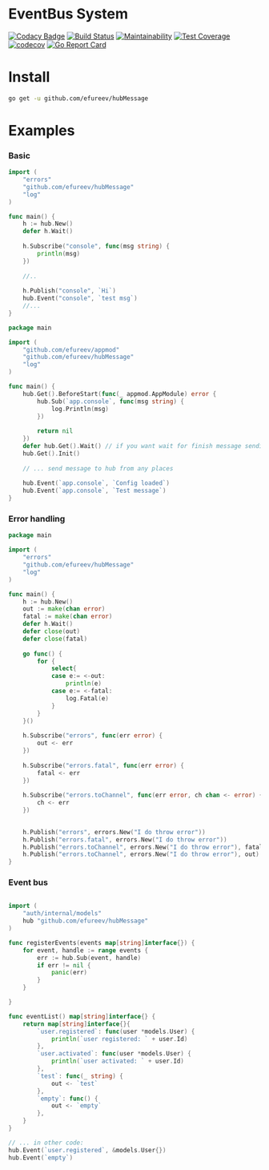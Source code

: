# EventBus System
[![Codacy Badge](https://api.codacy.com/project/badge/Grade/0cdced379f3e41d39732a720263c8393)](https://app.codacy.com/app/efureev/hubMessage?utm_source=github.com&utm_medium=referral&utm_content=efureev/hubMessage&utm_campaign=Badge_Grade_Dashboard)
[![Build Status](https://travis-ci.org/efureev/hubMessage.svg?branch=master)](https://travis-ci.org/efureev/hubMessage)
[![Maintainability](https://api.codeclimate.com/v1/badges/82d6074b251f785f8c23/maintainability)](https://codeclimate.com/github/efureev/hubMessage/maintainability)
[![Test Coverage](https://api.codeclimate.com/v1/badges/82d6074b251f785f8c23/test_coverage)](https://codeclimate.com/github/efureev/hubMessage/test_coverage)
[![codecov](https://codecov.io/gh/efureev/hubMessage/branch/master/graph/badge.svg)](https://codecov.io/gh/efureev/hubMessage)
[![Go Report Card](https://goreportcard.com/badge/github.com/efureev/hubMessage)](https://goreportcard.com/report/github.com/efureev/hubMessage)

# Install
```bash
go get -u github.com/efureev/hubMessage
```

# Examples
### Basic
```go
import (
	"errors"
	"github.com/efureev/hubMessage"
	"log"
)

func main() {
	h := hub.New()
    defer h.Wait()
	
    h.Subscribe("console", func(msg string) {
        println(msg)
    })
    
	//..
    
    h.Publish("console", `Hi`)
    hub.Event("console", `test msg`)
	//...
}
```

```go
package main

import (
	"github.com/efureev/appmod"
	"github.com/efureev/hubMessage"
	"log"
)

func main() {
    hub.Get().BeforeStart(func(_ appmod.AppModule) error {
        hub.Sub(`app.console`, func(msg string) {
            log.Println(msg)
        })
    
        return nil
    })
    defer hub.Get().Wait() // if you want wait for finish message sending
    hub.Get().Init()
    
    // ... send message to hub from any places
    
    hub.Event(`app.console`, `Config loaded`)
    hub.Event(`app.console`, `Test message`)
}
```

### Error handling
```go
package main

import (
	"errors"
	"github.com/efureev/hubMessage"
	"log"
)

func main() {
	h := hub.New()
    out := make(chan error)
    fatal := make(chan error)
    defer h.Wait()
    defer close(out)
    defer close(fatal)
    
    go func() {
    	for {
            select{
            case e:= <-out:
                println(e)
            case e:= <-fatal:
                log.Fatal(e)
            }
    	}
    }()
    
    h.Subscribe("errors", func(err error) {
        out <- err
    })
    
    h.Subscribe("errors.fatal", func(err error) {
        fatal <- err
    })
    
    h.Subscribe("errors.toChannel", func(err error, ch chan <- error) {
        ch <- err
    })

    
    h.Publish("errors", errors.New("I do throw error"))
    h.Publish("errors.fatal", errors.New("I do throw error"))
    h.Publish("errors.toChannel", errors.New("I do throw error"), fatal)
    h.Publish("errors.toChannel", errors.New("I do throw error"), out)
}
```


### Event bus
```go

import (
	"auth/internal/models"
	hub "github.com/efureev/hubMessage"
)

func registerEvents(events map[string]interface{}) {
	for event, handle := range events {
		err := hub.Sub(event, handle)
		if err != nil {
			panic(err)
		}
	}

}

func eventList() map[string]interface{} {
	return map[string]interface{}{
		`user.registered`: func(user *models.User) {
			println(`user registered: ` + user.Id)
		},
		`user.activated`: func(user *models.User) {
			println(`user activated: ` + user.Id)
		},
		`test`: func(_ string) {
            out <- `test`
        },
        `empty`: func() {
            out <- `empty`
        },
	}
}

// ... in other code:
hub.Event(`user.registered`, &models.User{})
hub.Event(`empty`)

```
